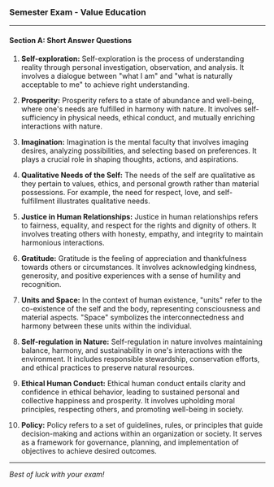 ### Semester Exam - Value Education

---

#### Section A: Short Answer Questions

1. **Self-exploration:** Self-exploration is the process of understanding reality through personal investigation, observation, and analysis. It involves a dialogue between "what I am" and "what is naturally acceptable to me" to achieve right understanding.

2. **Prosperity:** Prosperity refers to a state of abundance and well-being, where one's needs are fulfilled in harmony with nature. It involves self-sufficiency in physical needs, ethical conduct, and mutually enriching interactions with nature.

3. **Imagination:** Imagination is the mental faculty that involves imaging desires, analyzing possibilities, and selecting based on preferences. It plays a crucial role in shaping thoughts, actions, and aspirations.

4. **Qualitative Needs of the Self:** The needs of the self are qualitative as they pertain to values, ethics, and personal growth rather than material possessions. For example, the need for respect, love, and self-fulfillment illustrates qualitative needs.

5. **Justice in Human Relationships:** Justice in human relationships refers to fairness, equality, and respect for the rights and dignity of others. It involves treating others with honesty, empathy, and integrity to maintain harmonious interactions.

6. **Gratitude:** Gratitude is the feeling of appreciation and thankfulness towards others or circumstances. It involves acknowledging kindness, generosity, and positive experiences with a sense of humility and recognition.

7. **Units and Space:** In the context of human existence, "units" refer to the co-existence of the self and the body, representing consciousness and material aspects. "Space" symbolizes the interconnectedness and harmony between these units within the individual.

8. **Self-regulation in Nature:** Self-regulation in nature involves maintaining balance, harmony, and sustainability in one's interactions with the environment. It includes responsible stewardship, conservation efforts, and ethical practices to preserve natural resources.

9. **Ethical Human Conduct:** Ethical human conduct entails clarity and confidence in ethical behavior, leading to sustained personal and collective happiness and prosperity. It involves upholding moral principles, respecting others, and promoting well-being in society.

10. **Policy:** Policy refers to a set of guidelines, rules, or principles that guide decision-making and actions within an organization or society. It serves as a framework for governance, planning, and implementation of objectives to achieve desired outcomes.

---

*Best of luck with your exam!*